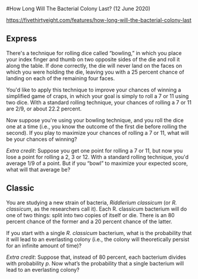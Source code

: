 #How Long Will The Bacterial Colony Last? (12 June 2020)

https://fivethirtyeight.com/features/how-long-will-the-bacterial-colony-last

## Express

There's a technique for rolling dice called “bowling,” in which you place your index finger and thumb on two opposite sides of the die and roll it along the table.
If done correctly, the die will never land on the faces on which you were holding the die, leaving you with a 25 percent chance of landing on each of the remaining four faces.

You'd like to apply this technique to improve your chances of winning a simplified game of craps, in which your goal is simply to roll a 7 or 11 using two dice. With a standard rolling technique, your chances of rolling a 7 or 11 are 2/9, or about 22.2 percent.

Now suppose you're using your bowling technique, and you roll the dice one at a time (i.e., you know the outcome of the first die before rolling the second).
If you play to maximize your chances of rolling a 7 or 11, what will be your chances of winning?

*Extra credit*: Suppose you get one point for rolling a 7 or 11, but now you lose a point for rolling a 2, 3 or 12.
With a standard rolling technique, you'd average 1/9 of a point.
But if you “bowl” to maximize your expected score, what will that average be?

## Classic

You are studying a new strain of bacteria, *Riddlerium classicum* (or *R. classicum*, as the researchers call it).
Each R. classicum bacterium will do one of two things: split into two copies of itself or die.
There is an 80 percent chance of the former and a 20 percent chance of the latter.

If you start with a single *R. classicum* bacterium, what is the probability that it will lead to an everlasting colony (i.e., the colony will theoretically persist for an infinite amount of time)?

*Extra credit*: Suppose that, instead of 80 percent, each bacterium divides with probability *p*.
Now what’s the probability that a single bacterium will lead to an everlasting colony?

